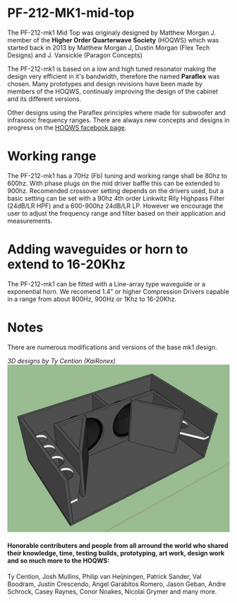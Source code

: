 # PF-212-MK1-mid-top

The PF-212-mk1 Mid Top was originaly designed by Matthew Morgan J. member of the **Higher Order Quarterwave Society** (HOQWS) which was started back in 2013 by Matthew Morgan J, Dustin Morgan (Flex Tech Designs) and J. Vansickle (Paragon Concepts) 

The PF-212-mk1 is based on a low and high tuned resonator making the design very efficient in it's bandwidth, therefore the named **Paraflex** was chosen. Many prototypes and design revisions have been made by members of the HOQWS, continualy improving the design of the cabinet and its different versions.

Other designs using the Paraflex principles where made for subwoofer and infrasonic frequency ranges. There are always new concepts and designs in progress on the [HOQWS facebook page](https://www.facebook.com/groups/bassaz/). 

# Working range
The PF-212-mk1 has a 70Hz (Fb) tuning and working range shall be 80hz to 600hz. With phase plugs on the mid driver baffle this can be extended to 900hz. Recomended crossover setting depends on the drivers used, but a basic setting can be set with a 90hz 4th order Linkwitz Rily Highpass Filter (24dB/LR HPF) and a 600-900hz 24dB/LR LP. However we encourage the user to adjust the frequency range and filter based on their application and measurements.

# Adding waveguides or horn to extend to 16-20Khz
The PF-212-mk1 can be fitted with a Line-array type waveguide or a exponential horn. We recomend 1.4" or higher Compression Drivers capable in a range from about 800Hz, 900Hz or 1Khz to 16-20Khz. 

# Notes
There are numerous modifications and versions of the base mk1 design.

*3D designs by Ty Cention (KaiRonex)*
![PF-212-mk1 mod-top](https://github.com/High-Order-Quarterwave-Society/PF-212-MK1-mid-top/blob/main/Paraflex-212-mk1-001.jpg)


 #### Honorable contributers and people from all arround the world who shared their knowledge, time, testing builds, prototyping, art work, design work and so much more to the HOQWS:
Ty Cention, Josh Mullins, Philip van Heijningen, Patrick Sander, Val Boodram, Justin Crescendo, Angel Garabitos Romero, Jason Geban, Andre Schrock, Casey Raynes, Conor Noakes, Nicolai Grymer and many more.
